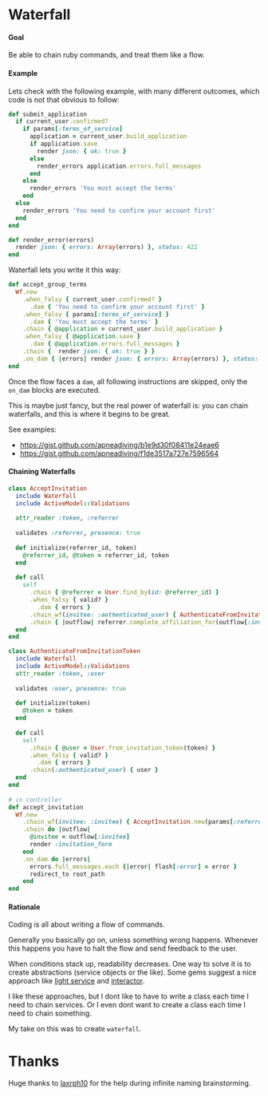Waterfall
=========
#### Goal

Be able to chain ruby commands, and treat them like a flow.

#### Example

Lets check with the following example, with many different outcomes, which code is not that obvious to follow:

```ruby
def submit_application
  if current_user.confirmed?
    if params[:terms_of_service]
      application = current_user.build_application
      if application.save
        render json: { ok: true }
      else 
        render_errors application.errors.full_messages
      end
    else
      render_errors 'You must accept the terms'
    end
  else
    render_errors 'You need to confirm your account first'
  end
end

def render_error(errors)
  render json: { errors: Array(errors) }, status: 422
end
```
Waterfall lets you write it this way:
```ruby
def accept_group_terms
  Wf.new
    .when_falsy { current_user.confirmed? }
      .dam { 'You need to confirm your account first' }
    .when_falsy { params[:terms_of_service] }
      .dam { 'You must accept the terms' }
    .chain { @application = current_user.build_application }
    .when_falsy { @application.save }
      .dam { @application.errors.full_messages }
    .chain {  render json: { ok: true } }
    .on_dam { |errors| render json: { errors: Array(errors) }, status: 422 }
end
```
Once the flow faces a `dam`, all following instructions are skipped, only the `on_dam` blocks are executed.

This is maybe just fancy, but the real power of waterfall is: you can chain waterfalls, and this is where it begins to be great.

See examples:
- https://gist.github.com/apneadiving/b1e9d30f08411e24eae6
- https://gist.github.com/apneadiving/f1de3517a727e7596564

#### Chaining Waterfalls
```ruby
class AcceptInvitation
  include Waterfall
  include ActiveModel::Validations
  
  attr_reader :token, :referrer
  
  validates :referrer, presence: true
  
  def initialize(referrer_id, token)
    @referrer_id, @token = referrer_id, token
  end
  
  def call
    self
      .chain { @referrer = User.find_by(id: @referrer_id) }
      .when_falsy { valid? }
        .dam { errors }
      .chain_wf(invitee: :authenticated_user) { AuthenticateFromInvitationToken.new(token) }
      .chain { |outflow| referrer.complete_affiliation_for(outflow[:invitee]) }
  end
end

class AuthenticateFromInvitationToken
  include Waterfall
  include ActiveModel::Validations
  attr_reader :token, :user
  
  validates :user, presence: true
  
  def initialize(token)
    @token = token
  end
  
  def call
    self 
      .chain { @user = User.from_invitation_token(token) }
      .when_falsy { valid? }
        .dam { errors }
      .chain(:authenticated_user) { user }
  end
end
    
# in controller
def accept_invitation
  Wf.new
    .chain_wf(invitee: :invitee) { AcceptInvitation.new(params[:referrer_id], params[:token]) }
    .chain do |outflow|
      @invitee = outflow[:invitee]
      render :invitation_form
    end
    .on_dam do |errors|
      errors.full_messages.each {|error| flash[:error] = error }
      redirect_to root_path
    end
end
```


#### Rationale
Coding is all about writing a flow of commands.

Generally you basically go on, unless something wrong happens. Whenever this happens you have to halt the flow and send feedback to the user.

When conditions stack up, readability decreases. One way to solve it is to create abstractions (service objects or the like). Some gems suggest a nice approach like [light service](https://github.com/adomokos/light-service) and [interactor](https://github.com/collectiveidea/interactor).

I like these approaches, but I dont like to have to write a class each time I need to chain services. Or I even dont want to create a class each time I need to chain something.

My take on this was to create `waterfall`.

Thanks
=========
Huge thanks to [laxrph10](https://github.com/laxrph10) for the help during infinite naming brainstorming.
